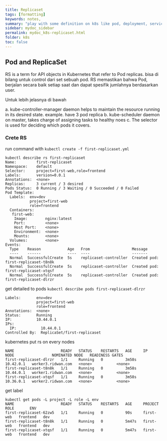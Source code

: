 ```yaml
---
title: Replicaset
tags: [formatting]
keywords: notes,
summary: "play with some definition on k8s like pod, deployment, services, networking and other"
sidebar: mydoc_sidebar
permalink: mydoc_k8s-replicaset.html
folder: k8s
toc: false
---
```


## Pod and ReplicaSet
RS is a term for API objects in Kubernetes that refer to Pod replicas. bisa di bilang untuk control dari set sebuah pod.
RS memastikan bahwa Pod, berjalan secara baik setiap saat dan dapat spesifik jumlahnya berdasarkan user.

Untuk lebih jelasnya di bawah


a. kube-controller-manager daemon helps to maintain the resource running in its desired state. example. have 3 pod replica
b. kube-scheduler daemon on master, takes charge of assigning tasks to healthy noes
c. The selector is used for deciding which pods it covers.

### Crete RS
run command with `kubectl create -f first-replicaset.yml`
```
kubectl describe rs first-replicaset
Name:         first-replicaset
Namespace:    default
Selector:     project=first-web,role=frontend
Labels:       version=0.0.1
Annotations:  <none>
Replicas:     3 current / 3 desired
Pods Status:  0 Running / 3 Waiting / 0 Succeeded / 0 Failed
Pod Template:
  Labels:  env=dev
           project=first-web
           role=frontend
  Containers:
   first-web:
    Image:        nginx:latest
    Port:         <none>
    Host Port:    <none>
    Environment:  <none>
    Mounts:       <none>
  Volumes:        <none>
Events:
  Type    Reason            Age   From                   Message
  ----    ------            ----  ----                   -------
  Normal  SuccessfulCreate  5s    replicaset-controller  Created pod: first-replicaset-t8n8k
  Normal  SuccessfulCreate  5s    replicaset-controller  Created pod: first-replicaset-xtqsf
  Normal  SuccessfulCreate  5s    replicaset-controller  Created pod: first-replicaset-dlrzr
```

get detailed to pods `kubectl describe pods first-replicaset-dlrzr`
```
Labels:       env=dev
              project=first-web
              role=frontend
Annotations:  <none>
Status:       Running
IP:           10.44.0.1
IPs:
  IP:           10.44.0.1
Controlled By:  ReplicaSet/first-replicaset
```

kubernetes put rs on every nodes
```
NAME                     READY   STATUS    RESTARTS   AGE     IP          NODE                 NOMINATED NODE   READINESS GATES
first-replicaset-dlrzr   1/1     Running   0          3m58s   10.42.0.1   worker3.ridwan.com   <none>           <none>
first-replicaset-t8n8k   1/1     Running   0          3m58s   10.44.0.1   worker1.ridwan.com   <none>           <none>
first-replicaset-xtqsf   1/1     Running   0          3m58s   10.36.0.1   worker2.ridwan.com   <none>           <none>
```

get label
```
kubectl get pods -L project -L role -L env
NAME                     READY   STATUS    RESTARTS   AGE     PROJECT     ROLE       ENV
first-replicaset-62zw5   1/1     Running   0          90s     first-web   frontend   dev
first-replicaset-t8n8k   1/1     Running   0          5m47s   first-web   frontend   dev
first-replicaset-xtqsf   1/1     Running   0          5m47s   first-web   frontend   dev
```
